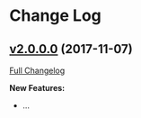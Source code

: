 # Change Log

## [v2.0.0.0](https://github.com/ProjectCeleste/Celeste_Launcher/tree/v2.0.0.0) (2017-11-07)

[Full Changelog](https://github.com/ProjectCeleste/Celeste_Launcher/compare/v2.0.0.0...v2.0.0.0)

**New Features:**

- ...